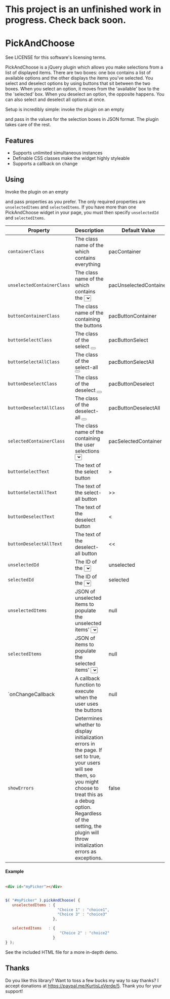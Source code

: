 # This project is an unfinished work in progress.  Check back soon.


PickAndChoose
=============

See LICENSE for this software's licensing terms.

PickAndChoose is a jQuery plugin which allows you make selections from a list of displayed items.  There are two boxes:  one box contains a list of available options and the other displays the items you've selected.  You select and deselect options by using buttons that sit between the two boxes.  When you select an option, it moves from the 'available' box to the the 'selected' box.  When you deselect an option, the opposite happens.  You can also select and deselect all options at once.

Setup is incredibly simple:  invoke the plugin on an empty <div> and pass in the values for the selection boxes in JSON format.  The plugin takes care of the rest.


## Features

* Supports unlimited simultaneous instances
* Definable CSS classes make the widget highly styleable
* Supports a callback on change


## Using

Invoke the plugin on an empty <div> and pass properties as you prefer.  The only required properties are `unselectedItems` and `selectedItems`.  If you have more than one PickAndChoose widget in your page, you must then specify `unselectedId` and `selectedItems`.

| Property | Description | Default Value |
| ----------------- | --------------------------------------------------------------------------------------------------------------------------- |---------------|
| `containerClass` | The class name of the <div> which contains everything | pacContainer |
| `unselectedContainerClass` | The class name of the <div> which contains the <select> of unselected items | pacUnselectedContainer |
| `buttonContainerClass` | The class name of the <div> containing the buttons | pacButtonContainer |
| `buttonSelectClass` | The class of the select <button> | pacButtonSelect |
| `buttonSelectAllClass` | The class of the select-all <button> | pacButtonSelectAll |
| `buttonDeselectClass` | The class of the deselect <button> | pacButtonDeselect |
| `buttonDeselectAllClass` | The class of the deselect-all <button> | pacButtonDeselectAll |
| `selectedContainerClass` | The class name of the <div> containing the user selections <select> | pacSelectedContainer |
| `buttonSelectText` | The text of the select button | > |
| `buttonSelectAllText` | The text of the select-all button | >> |
| `buttonDeselectText` | The text of the deselect button |  < |
| `buttonDeselectAllText` | The text of the deselect-all button | << |
| `unselectedId` | The ID of the <select> containing the unselected options | unselected |
| `selectedId` | The ID of the <select> containing the selected options | selected |
| `unselectedItems` | JSON of unselected items to populate the unselected items' <select> with | null |
| `selectedItems` | JSON of items to populate the selected items' <select> with | null |
| `onChangeCallback | A callback function to execute when the user uses the buttons | null |
| `showErrors` | Determines whether to display initialization errors in the page.  If set to true, your users will see them, so you might choose to treat this as a debug option.  Regardless of the setting, the plugin will throw initialization errors as exceptions. | false |


#### Example

```html

<div id="myPicker"></div>

```

```javascript

$( "#myPicker" ).pickAndChoose( {
   unselectedItems : {
                       "Choice 1" : "choice1",
                       "Choice 3" : "choice3"
                     },

   selectedItems   : {
                        "Choice 2" : "choice2"
                     }
} );

```

See the included HTML file for a more in-depth demo.


## Thanks

Do you like this library?  Want to toss a few bucks my way to say thanks?  I accept donations at https://paypal.me/KurtisLoVerde/5.  Thank you for your support!
